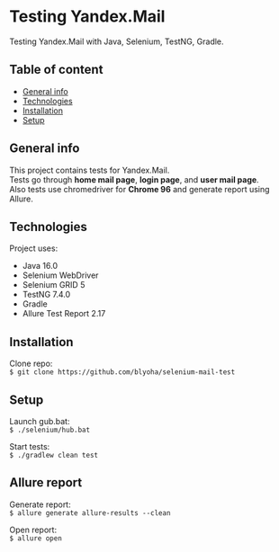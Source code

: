 # Testing Yandex.Mail
Testing Yandex.Mail with Java, Selenium, TestNG, Gradle.

## Table of content

- [General info](#general-info)
- [Technologies](#technologies)
- [Installation](#installation)
- [Setup](#setup)

## General info

This project contains tests for Yandex.Mail.\
Tests go through **home mail page**, **login page**, and **user mail page**.\
Also tests use chromedriver for **Chrome 96** and generate report using Allure.

## Technologies

Project uses:
- Java 16.0
- Selenium WebDriver
- Selenium GRID 5
- TestNG 7.4.0
- Gradle
- Allure Test Report 2.17

## Installation

Clone repo:\
`$ git clone https://github.com/blyoha/selenium-mail-test`

## Setup

Launch gub.bat:\
`$ ./selenium/hub.bat`

Start tests:\
`$ ./gradlew clean test`

## Allure report

Generate report:\
`$ allure generate allure-results --clean`

Open report:\
`$ allure open`